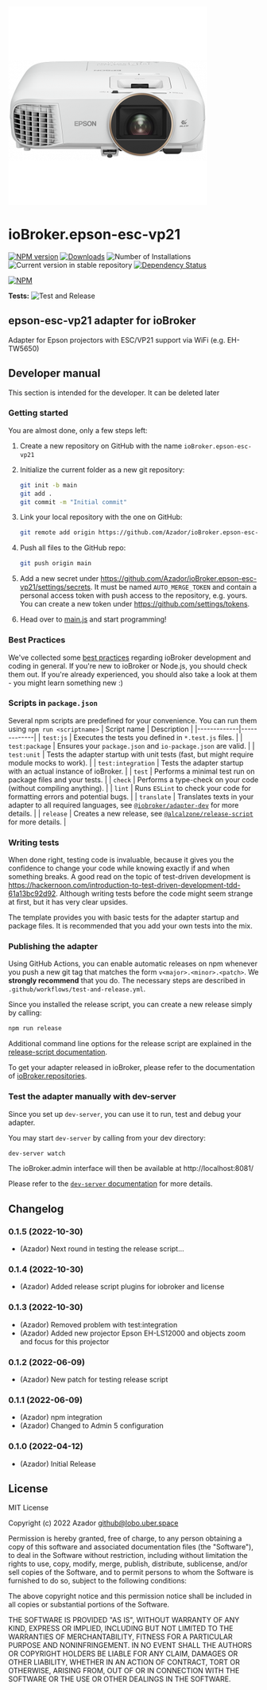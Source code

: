 ![Logo](admin/epson-esc-vp21.png)
# ioBroker.epson-esc-vp21

[![NPM version](https://img.shields.io/npm/v/iobroker.epson-esc-vp21.svg)](https://www.npmjs.com/package/iobroker.epson-esc-vp21)
[![Downloads](https://img.shields.io/npm/dm/iobroker.epson-esc-vp21.svg)](https://www.npmjs.com/package/iobroker.epson-esc-vp21)
![Number of Installations](https://iobroker.live/badges/epson-esc-vp21-installed.svg)
![Current version in stable repository](https://iobroker.live/badges/epson-esc-vp21-stable.svg)
[![Dependency Status](https://img.shields.io/david/Azador/iobroker.epson-esc-vp21.svg)](https://david-dm.org/Azador/iobroker.epson-esc-vp21)

[![NPM](https://nodei.co/npm/iobroker.epson-esc-vp21.png?downloads=true)](https://nodei.co/npm/iobroker.epson-esc-vp21/)

**Tests:** ![Test and Release](https://github.com/Azador/ioBroker.epson-esc-vp21/workflows/Test%20and%20Release/badge.svg)

## epson-esc-vp21 adapter for ioBroker

Adapter for Epson projectors with ESC/VP21 support via WiFi (e.g. EH-TW5650)

## Developer manual
This section is intended for the developer. It can be deleted later

### Getting started

You are almost done, only a few steps left:
1. Create a new repository on GitHub with the name `ioBroker.epson-esc-vp21`
1. Initialize the current folder as a new git repository:  
    ```bash
    git init -b main
    git add .
    git commit -m "Initial commit"
    ```
1. Link your local repository with the one on GitHub:  
    ```bash
    git remote add origin https://github.com/Azador/ioBroker.epson-esc-vp21
    ```

1. Push all files to the GitHub repo:  
    ```bash
    git push origin main
    ```
1. Add a new secret under https://github.com/Azador/ioBroker.epson-esc-vp21/settings/secrets. It must be named `AUTO_MERGE_TOKEN` and contain a personal access token with push access to the repository, e.g. yours. You can create a new token under https://github.com/settings/tokens.

1. Head over to [main.js](main.js) and start programming!

### Best Practices
We've collected some [best practices](https://github.com/ioBroker/ioBroker.repositories#development-and-coding-best-practices) regarding ioBroker development and coding in general. If you're new to ioBroker or Node.js, you should
check them out. If you're already experienced, you should also take a look at them - you might learn something new :)

### Scripts in `package.json`
Several npm scripts are predefined for your convenience. You can run them using `npm run <scriptname>`
| Script name | Description |
|-------------|-------------|
| `test:js` | Executes the tests you defined in `*.test.js` files. |
| `test:package` | Ensures your `package.json` and `io-package.json` are valid. |
| `test:unit` | Tests the adapter startup with unit tests (fast, but might require module mocks to work). |
| `test:integration` | Tests the adapter startup with an actual instance of ioBroker. |
| `test` | Performs a minimal test run on package files and your tests. |
| `check` | Performs a type-check on your code (without compiling anything). |
| `lint` | Runs `ESLint` to check your code for formatting errors and potential bugs. |
| `translate` | Translates texts in your adapter to all required languages, see [`@iobroker/adapter-dev`](https://github.com/ioBroker/adapter-dev#manage-translations) for more details. |
| `release` | Creates a new release, see [`@alcalzone/release-script`](https://github.com/AlCalzone/release-script#usage) for more details. |

### Writing tests
When done right, testing code is invaluable, because it gives you the 
confidence to change your code while knowing exactly if and when 
something breaks. A good read on the topic of test-driven development 
is https://hackernoon.com/introduction-to-test-driven-development-tdd-61a13bc92d92. 
Although writing tests before the code might seem strange at first, but it has very 
clear upsides.

The template provides you with basic tests for the adapter startup and package files.
It is recommended that you add your own tests into the mix.

### Publishing the adapter
Using GitHub Actions, you can enable automatic releases on npm whenever you push a new git tag that matches the form 
`v<major>.<minor>.<patch>`. We **strongly recommend** that you do. The necessary steps are described in `.github/workflows/test-and-release.yml`.

Since you installed the release script, you can create a new
release simply by calling:
```bash
npm run release
```
Additional command line options for the release script are explained in the
[release-script documentation](https://github.com/AlCalzone/release-script#command-line).

To get your adapter released in ioBroker, please refer to the documentation 
of [ioBroker.repositories](https://github.com/ioBroker/ioBroker.repositories#requirements-for-adapter-to-get-added-to-the-latest-repository).

### Test the adapter manually with dev-server
Since you set up `dev-server`, you can use it to run, test and debug your adapter.

You may start `dev-server` by calling from your dev directory:
```bash
dev-server watch
```

The ioBroker.admin interface will then be available at http://localhost:8081/

Please refer to the [`dev-server` documentation](https://github.com/ioBroker/dev-server#command-line) for more details.

## Changelog
<!--
    Placeholder for the next version (at the beginning of the line):
    ### **WORK IN PROGRESS**
-->
### 0.1.5 (2022-10-30)
* (Azador) Next round in testing the release script...

### 0.1.4 (2022-10-30)
* (Azador) Added release script plugins for iobroker and license

### 0.1.3 (2022-10-30)
* (Azador) Removed problem with test:integration
* (Azador) Added new projector Epson EH-LS12000 and objects zoom and focus for this projector

### 0.1.2 (2022-06-09)
* (Azador) New patch for testing release script

### 0.1.1 (2022-06-09)
* (Azador) npm integration
* (Azador) Changed to Admin 5 configuration

### 0.1.0 (2022-04-12)
* (Azador) Initial Release

## License
MIT License

Copyright (c) 2022 Azador <github@lobo.uber.space>

Permission is hereby granted, free of charge, to any person obtaining a copy
of this software and associated documentation files (the "Software"), to deal
in the Software without restriction, including without limitation the rights
to use, copy, modify, merge, publish, distribute, sublicense, and/or sell
copies of the Software, and to permit persons to whom the Software is
furnished to do so, subject to the following conditions:

The above copyright notice and this permission notice shall be included in all
copies or substantial portions of the Software.

THE SOFTWARE IS PROVIDED "AS IS", WITHOUT WARRANTY OF ANY KIND, EXPRESS OR
IMPLIED, INCLUDING BUT NOT LIMITED TO THE WARRANTIES OF MERCHANTABILITY,
FITNESS FOR A PARTICULAR PURPOSE AND NONINFRINGEMENT. IN NO EVENT SHALL THE
AUTHORS OR COPYRIGHT HOLDERS BE LIABLE FOR ANY CLAIM, DAMAGES OR OTHER
LIABILITY, WHETHER IN AN ACTION OF CONTRACT, TORT OR OTHERWISE, ARISING FROM,
OUT OF OR IN CONNECTION WITH THE SOFTWARE OR THE USE OR OTHER DEALINGS IN THE
SOFTWARE.

